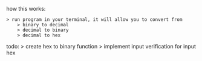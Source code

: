 how this works:

	> run program in your terminal, it will allow you to convert from 
		> binary to decimal
		> decimal to binary
		> decimal to hex

todo:
	> create hex to binary function
	> implement input verification for input hex

